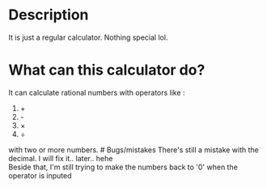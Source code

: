 # Description
It is just a regular calculator. Nothing special lol.
# What can this calculator do?
It can calculate rational numbers with operators like :
<ol>
  <li>+</li>
  <li>-</li>
  <li>×</li>
  <li>÷</li>
</ol>
with two or more numbers.
# Bugs/mistakes
There's still a mistake with the decimal. I will fix it.. later.. hehe<br>
Beside that, I'm still trying to make the numbers back to '0' when the operator is inputed<br>
